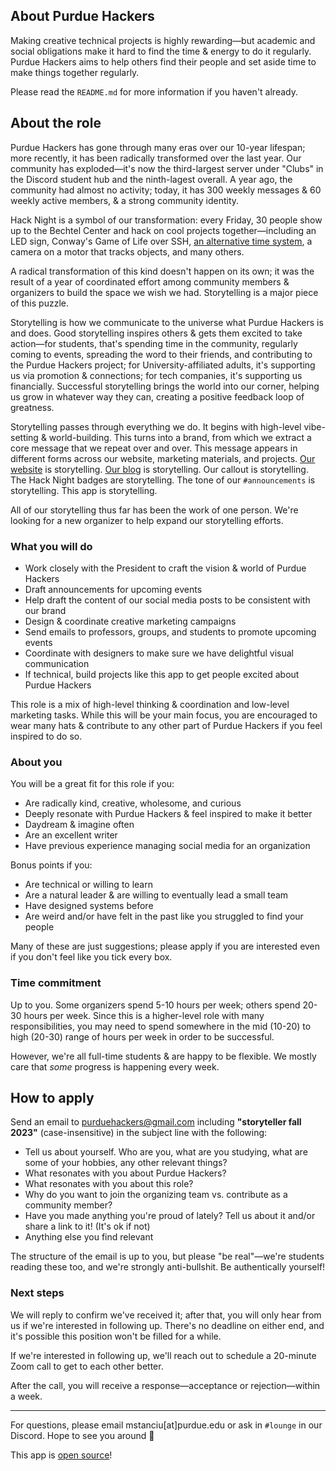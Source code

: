 ## About Purdue Hackers

Making creative technical projects is highly rewarding—but academic and social obligations make it hard to find the time & energy to do it regularly. Purdue Hackers aims to help others find their people and set aside time to make things together regularly.

Please read the `README.md` for more information if you haven't already.

## About the role

Purdue Hackers has gone through many eras over our 10-year lifespan; more recently, it has been radically transformed over the last year. Our community has exploded—it's now the third-largest server under "Clubs" in the Discord student hub and the ninth-lagest overall. A year ago, the community had almost no activity; today, it has 300 weekly messages & 60 weekly active members, & a strong community identity.

Hack Night is a symbol of our transformation: every Friday, 30 people show up to the Bechtel Center and hack on cool projects together—including an LED sign, Conway's Game of Life over SSH, [an alternative time system](https://blog.purduehackers.com/posts/lightning-time), a camera on a motor that tracks objects, and many others.

A radical transformation of this kind doesn't happen on its own; it was the result of a year of coordinated effort among community members & organizers to build the space we wish we had. Storytelling is a major piece of this puzzle.

Storytelling is how we communicate to the universe what Purdue Hackers is and does. Good storytelling inspires others & gets them excited to take action—for students, that's spending time in the community, regularly coming to events, spreading the word to their friends, and contributing to the Purdue Hackers project; for University-affiliated adults, it's supporting us via promotion & connections; for tech companies, it's supporting us financially. Successful storytelling brings the world into our corner, helping us grow in whatever way they can, creating a positive feedback loop of greatness.

Storytelling passes through everything we do. It begins with high-level vibe-setting & world-building. This turns into a brand, from which we extract a core message that we repeat over and over. This message appears in different forms across our website, marketing materials, and projects. [Our website](https://purduehackers.com) is storytelling. [Our blog](https://blog.purduehackers.com) is storytelling. Our callout is storytelling. The Hack Night badges are storytelling. The tone of our `#announcements` is storytelling. This app is storytelling.

All of our storytelling thus far has been the work of one person. We're looking for a new organizer to help expand our storytelling efforts.

### What you will do

- Work closely with the President to craft the vision & world of Purdue Hackers
- Draft announcements for upcoming events
- Help draft the content of our social media posts to be consistent with our brand
- Design & coordinate creative marketing campaigns
- Send emails to professors, groups, and students to promote upcoming events
- Coordinate with designers to make sure we have delightful visual communication
- If technical, build projects like this app to get people excited about Purdue Hackers

This role is a mix of high-level thinking & coordination and low-level marketing tasks. While this will be your main focus, you are encouraged to wear many hats & contribute to any other part of Purdue Hackers if you feel inspired to do so.

### About you

You will be a great fit for this role if you:

- Are radically kind, creative, wholesome, and curious
- Deeply resonate with Purdue Hackers & feel inspired to make it better
- Daydream & imagine often
- Are an excellent writer
- Have previous experience managing social media for an organization

Bonus points if you:

- Are technical or willing to learn
- Are a natural leader & are willing to eventually lead a small team
- Have designed systems before
- Are weird and/or have felt in the past like you struggled to find your people

Many of these are just suggestions; please apply if you are interested even if you don't feel like you tick every box.

### Time commitment

Up to you. Some organizers spend 5-10 hours per week; others spend 20-30 hours per week. Since this is a higher-level role with many responsibilities, you may need to spend somewhere in the mid (10-20) to high (20-30) range of hours per week in order to be successful.

However, we're all full-time students & are happy to be flexible. We mostly care that _some_ progress is happening every week.

## How to apply

Send an email to purduehackers@gmail.com including **"storyteller fall 2023"** (case-insensitive) in the subject line with the following:

- Tell us about yourself. Who are you, what are you studying, what are some of your hobbies, any other relevant things?
- What resonates with you about Purdue Hackers?
- What resonates with you about this role?
- Why do you want to join the organizing team vs. contribute as a community member?
- Have you made anything you're proud of lately? Tell us about it and/or share a link to it! (It's ok if not)
- Anything else you find relevant

The structure of the email is up to you, but please "be real"—we're students reading these too, and we're strongly anti-bullshit. Be authentically yourself!

### Next steps

We will reply to confirm we've received it; after that, you will only hear from us if we're interested in following up. There's no deadline on either end, and it's possible this position won't be filled for a while.

If we're interested in following up, we'll reach out to schedule a 20-minute Zoom call to get to each other better.

After the call, you will receive a response—acceptance or rejection—within a week.

---

For questions, please email mstanciu[at]purdue.edu or ask in `#lounge` in our Discord. Hope to see you around 💛

This app is [open source](https://github.com/MatthewStanciu/purduehackers-jobs)!
